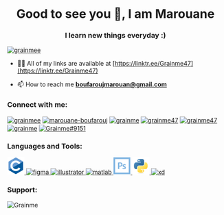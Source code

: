 <h1 align="center">Good to see you 👋, I am Marouane</h1>
<h3 align="center">I learn new things everyday :)</h3>

<p align="left"> <a href="https://twitter.com/grainmee" target="blank"><img src="https://img.shields.io/twitter/follow/grainmee?logo=twitter&style=for-the-badge" alt="grainmee" /></a> </p>

- 👨‍💻 All of my links are available at [https://linktr.ee/Grainme47](https://linktr.ee/Grainme47)

- 📫 How to reach me **boufaroujmarouan@gmail.com**

<h3 align="left">Connect with me:</h3>
<p align="left">
<a href="https://twitter.com/grainmee" target="blank"><img align="center" src="https://raw.githubusercontent.com/rahuldkjain/github-profile-readme-generator/master/src/images/icons/Social/twitter.svg" alt="grainmee" height="30" width="40" /></a>
<a href="https://linkedin.com/in/marouane-boufarouj" target="blank"><img align="center" src="https://raw.githubusercontent.com/rahuldkjain/github-profile-readme-generator/master/src/images/icons/Social/linked-in-alt.svg" alt="marouane-boufarouj" height="30" width="40" /></a>
<a href="https://stackoverflow.com/users/grainme" target="blank"><img align="center" src="https://raw.githubusercontent.com/rahuldkjain/github-profile-readme-generator/master/src/images/icons/Social/stack-overflow.svg" alt="grainme" height="30" width="40" /></a>
<a href="https://instagram.com/grainme47" target="blank"><img align="center" src="https://raw.githubusercontent.com/rahuldkjain/github-profile-readme-generator/master/src/images/icons/Social/instagram.svg" alt="grainme47" height="30" width="40" /></a>
<a href="https://www.behance.net/grainme47" target="blank"><img align="center" src="https://raw.githubusercontent.com/rahuldkjain/github-profile-readme-generator/master/src/images/icons/Social/behance.svg" alt="grainme47" height="30" width="40" /></a>
<a href="https://www.youtube.com/c/grainme" target="blank"><img align="center" src="https://raw.githubusercontent.com/rahuldkjain/github-profile-readme-generator/master/src/images/icons/Social/youtube.svg" alt="grainme" height="30" width="40" /></a>
<a href="https://discord.gg/Grainme#9151" target="blank"><img align="center" src="https://raw.githubusercontent.com/rahuldkjain/github-profile-readme-generator/master/src/images/icons/Social/discord.svg" alt="Grainme#9151" height="30" width="40" /></a>
</p>

<h3 align="left">Languages and Tools:</h3>
<p align="left"> <a href="https://www.cprogramming.com/" target="_blank" rel="noreferrer"> <img src="https://raw.githubusercontent.com/devicons/devicon/master/icons/c/c-original.svg" alt="c" width="40" height="40"/> </a> <a href="https://www.figma.com/" target="_blank" rel="noreferrer"> <img src="https://www.vectorlogo.zone/logos/figma/figma-icon.svg" alt="figma" width="40" height="40"/> </a> <a href="https://www.adobe.com/in/products/illustrator.html" target="_blank" rel="noreferrer"> <img src="https://www.vectorlogo.zone/logos/adobe_illustrator/adobe_illustrator-icon.svg" alt="illustrator" width="40" height="40"/> </a> <a href="https://www.mathworks.com/" target="_blank" rel="noreferrer"> <img src="https://upload.wikimedia.org/wikipedia/commons/2/21/Matlab_Logo.png" alt="matlab" width="40" height="40"/> </a> <a href="https://www.photoshop.com/en" target="_blank" rel="noreferrer"> <img src="https://raw.githubusercontent.com/devicons/devicon/master/icons/photoshop/photoshop-line.svg" alt="photoshop" width="40" height="40"/> </a> <a href="https://www.python.org" target="_blank" rel="noreferrer"> <img src="https://raw.githubusercontent.com/devicons/devicon/master/icons/python/python-original.svg" alt="python" width="40" height="40"/> </a> <a href="https://www.adobe.com/products/xd.html" target="_blank" rel="noreferrer"> <img src="https://cdn.worldvectorlogo.com/logos/adobe-xd.svg" alt="xd" width="40" height="40"/> </a> </p>

<h3 align="left">Support:</h3>
<p><a href="https://www.buymeacoffee.com/Grainme"> <img align="left" src="https://cdn.buymeacoffee.com/buttons/v2/default-yellow.png" height="50" width="200" alt="Grainme" /></a></p><br><br>
